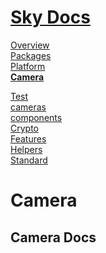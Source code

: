 <!--- This Camera was auto-generated using "npx sky readme" --> 

# [Sky Docs](../../../../README.md)

[Overview](..%2F..%2F..%2F..%2Fdocs%2FOverview.md)   
[Packages](..%2F..%2F..%2F..%2F%40pkgs%2FPackages.md)   
[Platform](..%2F..%2F..%2F..%2F%40platform%2FPlatform.md)   
**[Camera](..%2F..%2F..%2F..%2F%5Fexamples%2Fcameras%2FSkyPerspectiveCamera%2Fdocs%2FCamera.md)**   
  
[Test](..%2F..%2F..%2F..%2F%5Fexamples%2Fcameras%2FSkyPerspectiveCamera%2Ftest%2FTest.md)   
[cameras](..%2F..%2F..%2F..%2Fcameras%2Fcameras.md)   
[components](..%2F..%2F..%2F..%2Fcomponents%2Fcomponents.md)   
[Crypto](..%2F..%2F..%2F..%2Fcrypto%2FCrypto.md)   
[Features](..%2F..%2F..%2F..%2Ffeatures%2FFeatures.md)   
[Helpers](..%2F..%2F..%2F..%2Fhelpers%2FHelpers.md)   
[Standard](..%2F..%2F..%2F..%2Fstandard%2FStandard.md)   

# Camera

## Camera Docs